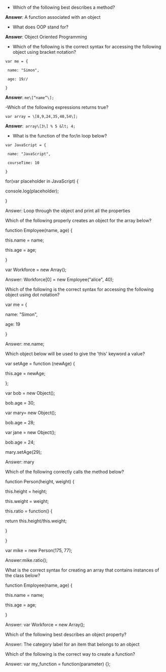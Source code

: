 - Which of the following best describes a method?

**Answer**: A function associated with an object

- What does OOP stand for?

**Answer**: Object Oriented Programming

- Which of the following is the correct syntax for accessing the following object using bracket notation?

```
var me = {

 name: "Simon",

 age: 19//

}
```

**Answer**: `me\[“name”\];`

 -Which of the following expressions returns true?

`var array = \[8,9,24,35,40,54\];`

**Answer**:` array\[3\] % 5 &lt; 4;`

- What is the function of the for\/in loop below?

```
var JavaScript = {

 name: "JavaScript",

 courseTime: 10

}
```

for\(var placeholder in JavaScript\) {

 console.log\(placeholder\);

}

Answer: Loop through the object and print all the properties

Which of the following properly creates an object for the array below?

function Employee\(name, age\) {

 this.name = name;

 this.age = age;

}

var Workforce = new Array\(\);

Answer: Workforce\[0\] = new Employee\("alice", 40\);

Which of the following is the correct syntax for accessing the following object using dot notation?

var me = {

 name: "Simon",

 age: 19

}

Answer: me.name;

Which object below will be used to give the 'this' keyword a value?

var setAge = function \(newAge\) {

 this.age = newAge;

};

var bob = new Object\(\);

bob.age = 30; 

var mary= new Object\(\);

bob.age = 28;

var jane = new Object\(\);

bob.age = 24; 

mary.setAge\(29\);

Answer: mary

Which of the following correctly calls the method below?

function Person\(height, weight\) {

 this.height = height;

 this.weight = weight;

 this.ratio = function\(\) {

 return this.height\/this.weight;

 }

}

var mike = new Person\(175, 77\);

Answer:mike.ratio\(\);

What is the correct syntax for creating an array that contains instances of the class below?

function Employee\(name, age\) {

 this.name = name;

 this.age = age;

}

Answer: var Workforce = new Array\(\);

Which of the following best describes an object property?

Answer: The category label for an item that belongs to an object

Which of the following is the correct way to create a function?

Answer: var my\_function = function\(parameter\) {};




